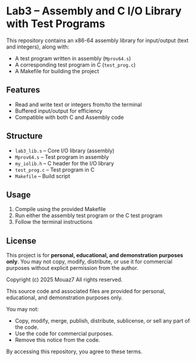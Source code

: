 # Lab3 – Assembly and C I/O Library with Test Programs

This repository contains an x86-64 assembly library for input/output (text and integers), along with:

* A test program written in assembly (`Mprov64.s`)
* A corresponding test program in C (`test_prog.c`)
* A Makefile for building the project

## Features

* Read and write text or integers from/to the terminal
* Buffered input/output for efficiency
* Compatible with both C and Assembly code

## Structure

* `lab3_lib.s` – Core I/O library (assembly)
* `Mprov64.s` – Test program in assembly
* `my_iolib.h` – C header for the I/O library
* `test_prog.c` – Test program in C
* `Makefile` – Build script

## Usage

1. Compile using the provided Makefile
2. Run either the assembly test program or the C test program
3. Follow the terminal instructions

## License

This project is for **personal, educational, and demonstration purposes only**.
You may not copy, modify, distribute, or use it for commercial purposes without explicit permission from the author.


Copyright (c) 2025 Mouaz7
All rights reserved.

This source code and associated files are provided for personal, educational, and demonstration purposes only.

You may not:
- Copy, modify, merge, publish, distribute, sublicense, or sell any part of the code.
- Use the code for commercial purposes.
- Remove this notice from the code.

By accessing this repository, you agree to these terms.

